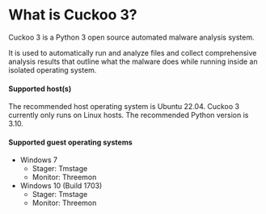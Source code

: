 # What is Cuckoo 3?

Cuckoo 3 is a Python 3 open source automated malware analysis system.

It is used to automatically run and analyze files and collect comprehensive
analysis results that outline what the malware does while running inside an
isolated operating system.

#### Supported host(s)

The recommended host operating system is Ubuntu 22.04. Cuckoo 3 currently only runs on Linux hosts.
The recommended Python version is 3.10.

#### Supported guest operating systems

- Windows 7
  - Stager: Tmstage
  - Monitor: Threemon
- Windows 10 (Build 1703)
  - Stager: Tmstage
  - Monitor: Threemon
